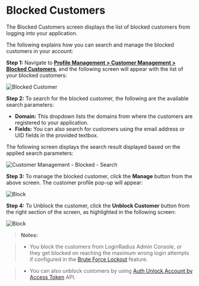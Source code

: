 # Blocked Customers

The Blocked Customers screen displays the list of blocked customers from logging into your application.

The following explains how you can search and manage the blocked customers in your account:

**Step 1:** Navigate to [**Profile Management > Customer Management > Blocked Customers**](https://adminconsole.loginradius.com/profile-management/customer-management/blocked-customers), and the following screen will appear with the list of your blocked customers:

![Blocked Customer](https://apidocs.lrcontent.com/images/blc-1_21099883976661b64e31be32.16089046.png "Blocked Customer")

**Step 2:** To search for the blocked customer, the following are the available search parameters:

- **Domain:** This dropdown lists the domains from where the customers are registered to your application.
- **Fields:** You can also search for customers using the email address or UID fields in the provided textbox.

The following screen displays the search result displayed based on the applied search parameters:

![Customer Management - Blocked - Search](https://apidocs.lrcontent.com/images/blc-2_19495722536661b7faee0575.47755827.png "Customer Management - Blocked - Search")

**Step 3:** To manage the blocked customer, click the **Manage** button from the above screen. The customer profile pop-up will appear:

![Block](https://apidocs.lrcontent.com/images/Customer-Management-LoginRadius-User-Dashboardunblock_42026222745e6e08c2.30688142.png "Block")

**Step 4:** To Unblock the customer, click the **Unblock Customer** button from the right section of the screen, as highlighted in the following screen:

![Block](https://apidocs.lrcontent.com/images/Customer-Management-LoginRadius-User-Dashboardunblock_42026222745e6e08c2.30688142.png "Block")

> **Notes:**

> - You block the customers from LoginRadius Admin Console, or they get blocked on reaching the maximum wrong login attempts if configured in the [Brute Force Lockout](https://www.loginradius.com/docs/authentication/concepts/customer-security/) feature.

> - You can also unblock customers by using [Auth Unlock Account by Access Token](https://www.loginradius.com/docs/api/v2/customer-identity-api/authentication/auth-unlock-account-by-access-token/) API.
